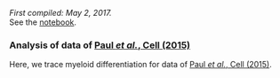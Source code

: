 *First compiled: May 2, 2017.*   
See the [notebook](paul15.ipynb).

### Analysis of data of [Paul *et al.*, Cell (2015)](http://doi.org/10.1016/j.cell.2015.11.013)

Here, we trace myeloid differentiation for data of [Paul *et al.*, Cell (2015)](http://doi.org/10.1016/j.cell.2015.11.013).